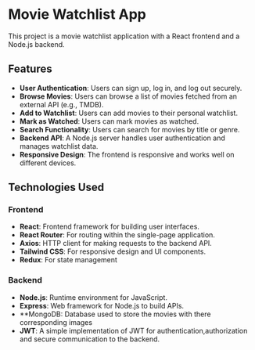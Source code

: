 # Movie Watchlist App

This project is a movie watchlist application with a React frontend and a Node.js backend.

## Features

- **User Authentication**: Users can sign up, log in, and log out securely.
- **Browse Movies**: Users can browse a list of movies fetched from an external API (e.g., TMDB).
- **Add to Watchlist**: Users can add movies to their personal watchlist.
- **Mark as Watched**: Users can mark movies as watched.
- **Search Functionality**: Users can search for movies by title or genre.
- **Backend API**: A Node.js server handles user authentication and manages watchlist data.
- **Responsive Design**: The frontend is responsive and works well on different devices.

## Technologies Used

### Frontend

- **React**: Frontend framework for building user interfaces.
- **React Router**: For routing within the single-page application.
- **Axios**: HTTP client for making requests to the backend API.
- **Tailwind CSS**: For responsive design and UI components.
- **Redux**: For state management 

### Backend

- **Node.js**: Runtime environment for JavaScript.
- **Express**: Web framework for Node.js to build APIs.
- **MongoDB: Database used to store the movies with there corresponding images
- **JWT**: A simple implementation of JWT for authentication,authorization and secure communication to the backend.




